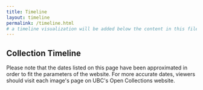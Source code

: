 ```yaml
---
title: Timeline
layout: timeline
permalink: /timeline.html
# a timeline visualization will be added below the content in this file
---
```


## Collection Timeline

Please note that the dates listed on this page have been approximated in order to fit the parameters of the website. For more accurate dates, viewers should visit each image's page on UBC's Open Collections website.
